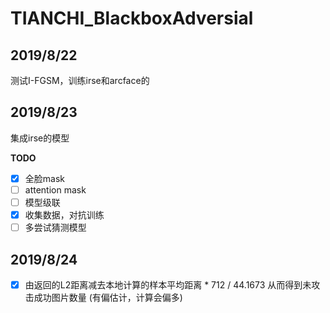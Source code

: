 # TIANCHI_BlackboxAdversial




## 2019/8/22
测试I-FGSM，训练irse和arcface的

## 2019/8/23
集成irse的模型

**TODO**
- [x] 全脸mask
- [ ] attention mask
- [ ] 模型级联
- [x] 收集数据，对抗训练
- [ ] 多尝试猜测模型

## 2019/8/24
- [x] 由返回的L2距离减去本地计算的样本平均距离 * 712 / 44.1673  从而得到未攻击成功图片数量  (有偏估计，计算会偏多)
